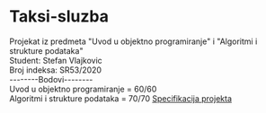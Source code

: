 # Taksi-sluzba
Projekat iz predmeta "Uvod u objektno programiranje" i "Algoritmi i strukture podataka"\
Student: Stefan Vlajkovic\
Broj indeksa: SR53/2020\
--------Bodovi--------\
Uvod u objektno programiranje = 60/60\
Algoritmi i strukture podataka = 70/70
[Specifikacija projekta](UOP-Specifikacija-projektnog-zadatka.pdf)

